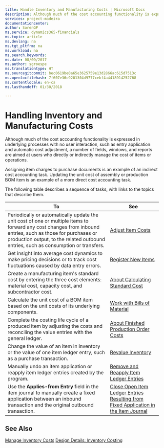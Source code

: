 ```yaml
---
title: Handle Inventory and Manufacturing Costs | Microsoft Docs
description: Although much of the cost accounting functionality is expressed in underlying processes with no user interaction, such as entry application and automatic cost adjustment, a number of fields, windows, and reports are aimed at users who directly or indirectly manage the cost of items or operations.
services: project-madeira
documentationcenter: 
author: SorenGP
ms.service: dynamics365-financials
ms.topic: article
ms.devlang: na
ms.tgt_pltfrm: na
ms.workload: na
ms.search.keywords: 
ms.date: 08/09/2017
ms.author: sgroespe
ms.translationtype: HT
ms.sourcegitcommit: bec0619be0a65e3625759e13d2866ac615d7513c
ms.openlocfilehash: 7f607e36c9201304d9777cebf4a4418914252768
ms.contentlocale: en-ca
ms.lasthandoff: 01/30/2018

---
```

# <a name="handling-inventory-and-manufacturing-costs"></a>Handling Inventory and Manufacturing Costs
Although much of the cost accounting functionality is expressed in underlying processes with no user interaction, such as entry application and automatic cost adjustment, a number of fields, windows, and reports are aimed at users who directly or indirectly manage the cost of items or operations.  

 Assigning item charges to purchase documents is an example of an indirect cost accounting task. Updating the unit cost of assembly or production BOM item is an example of a more direct cost accounting task.  

 The following table describes a sequence of tasks, with links to the topics that describe them.   

|**To**|**See**|  
|------------|-------------|  
|Periodically or automatically update the unit cost of one or multiple items to forward any cost changes from inbound entries, such as those for purchases or production output, to the related outbound entries, such as consumption or transfers.|[Adjust Item Costs](inventory-how-adjust-item-costs.md)|  
|Get insight into average cost dynamics to make pricing decisions or to track cost fluctuations caused by data entry errors.|[Register New Items](inventory-how-register-new-items.md)|  
|Create a manufacturing item's standard cost by entering the three cost elements: material cost, capacity cost, and subcontractor cost.|[About Calculating Standard Cost](finance-about-calculating-standard-cost.md)|  
|Calculate the unit cost of a BOM item based on the unit costs of its underlying components.|[Work with Bills of Material](inventory-how-work-BOMs.md)|  
|Complete the costing life cycle of a produced item by adjusting the costs and reconciling the value entries with the general ledger.|[About Finished Production Order Costs](finance-about-finished-production-order-costs.md)|  
|Change the value of an item in inventory or the value of one item ledger entry, such as a purchase transaction.|[Revalue Inventory](inventory-how-revalue-inventory.md)|
|Manually undo an item application or reapply item ledger entries created by the program.|[Remove and Reapply Item Ledger Entries](finance-how-to-remove-and-reapply-item-entries.md)|  
|Use the **Applies-from Entry** field in the item journal to manually create a fixed application between an inbound transaction and the original outbound transaction.|[Close Open Item Ledger Entries Resulting from Fixed Application in the Item Journal](finance-how-to-close-open-item-ledger-entries-resulting-from-fixed-application-in-the-item-journal.md)|  

## <a name="see-also"></a>See Also  
[Manage Inventory Costs](finance-manage-inventory-costs.md)
[Design Details: Inventory Costing](design-details-inventory-costing.md)

